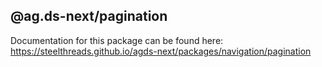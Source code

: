 ## @ag.ds-next/pagination

Documentation for this package can be found here: https://steelthreads.github.io/agds-next/packages/navigation/pagination
